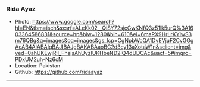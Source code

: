 ### Rida Ayaz
- Photo: https://www.google.com/search?hl=EN&tbm=isch&sxsrf=ALeKk02__QiSY72sjcGwKNfQ3z51lk5urQ%3A1603364586831&source=hp&biw=1280&bih=610&ei=6maRX9HrLrKYlwS3m76QBg&q=images&oq=images&gs_lcp=CgNpbWcQA1DvEVjuF2CvGGgAcAB4AIABAIgBAJIBAJgBAKABAaoBC2d3cy13aXotaW1n&sclient=img&ved=0ahUKEwjRiI_FhsjsAhUyzIUKHbeND2IQ4dUDCAc&uact=5#imgrc=PDxUM2uh-Nz6cM
- Location: Pakistan
- Github: https://github.com/ridaayaz
***
